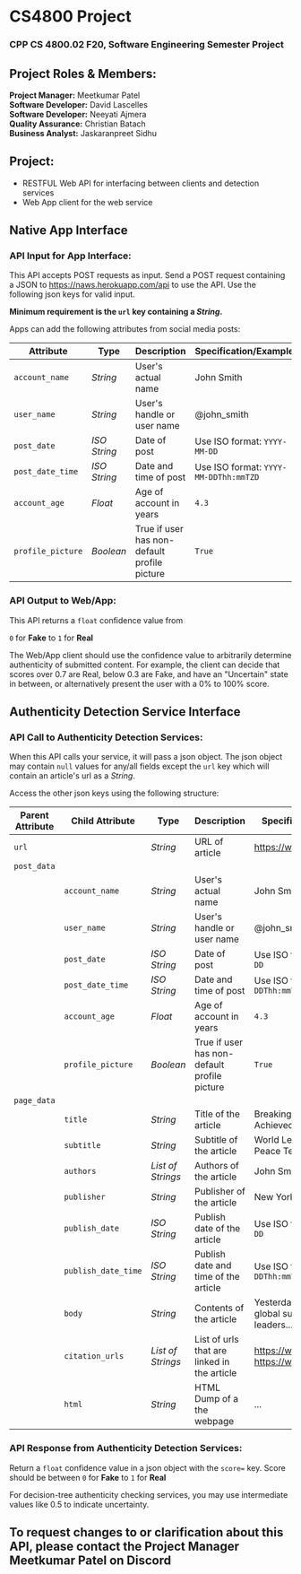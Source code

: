# CS4800 Project  
### CPP CS 4800.02 F20, Software Engineering Semester Project
  
## Project Roles & Members:
 
**Project Manager:** Meetkumar Patel  
**Software Developer:** David Lascelles  
**Software Developer:** Neeyati Ajmera  
**Quality Assurance:** Christian Batach  
**Business Analyst:** Jaskaranpreet Sidhu  
  
## Project: 
- RESTFUL Web API for interfacing between clients and detection services
- Web App client for the web service 


## Native App Interface
### API Input for App Interface:
This API accepts POST requests as input. 
Send a POST request containing a JSON to https://naws.herokuapp.com/api to use the API. 
Use the following json keys for valid input.

**Minimum requirement is the `url` key containing a *String*.**

Apps can add the following attributes from social media posts:

|Attribute         |Type        |Description                                      |Specification/Example                |
|------------------|------------|-------------------------------------------------|-------------------------------------|
|`account_name`    |*String*    |User's actual name                               |John Smith                           |
|`user_name`       |*String*    |User's handle or user name                       |@john_smith                          |
|`post_date`       |*ISO String*|Date of post                                     |Use ISO format: `YYYY-MM-DD`         |
|`post_date_time`  |*ISO String*|Date and time of post                            |Use ISO format: `YYYY-MM-DDThh:mmTZD`|
|`account_age`     |*Float*     |Age of account in years                          |`4.3`                                |
|`profile_picture` |*Boolean*   |True if user has non-default profile picture     |`True`                               |

### API Output to Web/App:
This API returns a `float` confidence value from

`0` for **Fake** to `1` for **Real**

The Web/App client should use the confidence value to arbitrarily determine authenticity of submitted content.
For example, the client can decide that scores over 0.7 are Real, below 0.3 are Fake, and have an "Uncertain"
state in between, or alternatively present the user with a 0% to 100% score.

## Authenticity Detection Service Interface
### API Call to Authenticity Detection Services:
When this API calls your service, it will pass a json object. The json object may contain `null` values for any/all 
fields except the `url` key which will contain an article's url as a *String*.

Access the other json keys using the following structure:

|Parent Attribute|Child Attribute    |Type             |Description                                 |Specification/Example|
|----------------|-------------------|-----------------|--------------------------------------------|---------------------|
|`url`           |                   |*String*         |URL of article                              |https://www.google.com
|`post_data`     |          
|                |`account_name`     |*String*         |User's actual name                          |John Smith
|                |`user_name`        |*String*         |User's handle or user name                  |@john_smith
|                |`post_date`        |*ISO String*     |Date of post                                |Use ISO format: `YYYY-MM-DD`
|                |`post_date_time`   |*ISO String*     |Date and time of post                       |Use ISO format: `YYYY-MM-DDThh:mmTZD`
|                |`account_age`      |*Float*          |Age of account in years                     |`4.3`
|                |`profile_picture`  |*Boolean*        |True if user has non-default profile picture|`True`
|`page_data`     |           
|                |`title`            |*String*         |Title of the article                        |Breaking: World Peace Achieved
|                |`subtitle`         |*String*         |Subtitle of the article                     |World Leaders Agree to Peace Terms
|                |`authors`          |*List of Strings*|Authors of the article                      |John Smith, Jane Doe
|                |`publisher`        |*String*         |Publisher of the article                    |New York Times
|                |`publish_date`     |*ISO String*     |Publish date of the article                 |Use ISO format: `YYYY-MM-DD`
|                |`publish_date_time`|*ISO String*     |Publish date and time of the article        |Use ISO format: `YYYY-MM-DDThh:mmTZD`
|                |`body`             |*String*         |Contents of the article                     |Yesterday afternoon at a global summit, world leaders...
|                |`citation_urls`    |*List of Strings*|List of urls that are linked in the article |https://www.wikipedia.org, https://www.cnn.com
|                |`html`             |*String*         |HTML Dump of a the webpage                  |<!doctype html><html lang="en"><head>...
      
        
### API Response from Authenticity Detection Services:
Return a `float` confidence value in a json object with the `score=` key. Score should be between `0` for
 **Fake** to `1` for **Real**

For decision-tree authenticity checking services, you may use intermediate values like 0.5 to indicate uncertainty.

## To request changes to or clarification about this API, please contact the Project Manager Meetkumar Patel on Discord
